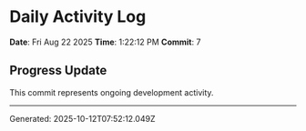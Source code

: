 # Daily Activity Log

**Date**: Fri Aug 22 2025
**Time**: 1:22:12 PM
**Commit**: 7

## Progress Update

This commit represents ongoing development activity.

---
Generated: 2025-10-12T07:52:12.049Z
